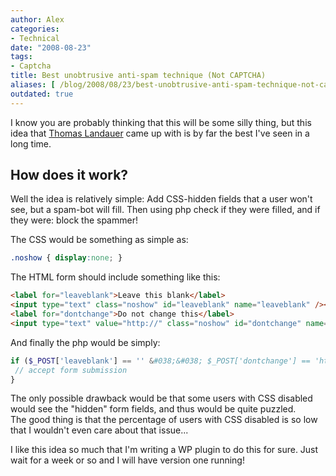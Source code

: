 ```yaml
---
author: Alex
categories:
- Technical
date: "2008-08-23"
tags:
- Captcha
title: Best unobtrusive anti-spam technique (Not CAPTCHA)
aliases: [ /blog/2008/08/23/best-unobtrusive-anti-spam-technique-not-captcha/ ]
outdated: true
---
```


I know you are probably thinking that this will be some silly thing, but this idea that [Thomas Landauer][1] came up with is by far the best I\'ve seen in a long time.

 [1]: http://www.landauer.at/preventing-spam-in-form-submissions-without-using-a-captcha.php

## How does it work?

Well the idea is relatively simple: Add CSS-hidden fields that a user won\'t see, but a spam-bot will fill. Then using php check if they were filled, and if they were: block the spammer!

The CSS would be something as simple as:

``` css
.noshow { display:none; }
```

The HTML form should include something like this:

``` html
<label for="leaveblank">Leave this blank</label>
<input type="text" class="noshow" id="leaveblank" name="leaveblank" /><br />
<label for="dontchange">Do not change this</label>
<input type="text" value="http://" class="noshow" id="dontchange" name="dontchange" />
```     
    

And finally the php would be simply:

``` php
if ($_POST['leaveblank'] == '' &#038;&#038; $_POST['dontchange'] == 'http://') {
 // accept form submission
}
```   

The only possible drawback would be that some users with CSS disabled would see the \"hidden\" form fields, and thus would be quite puzzled.  
The good thing is that the percentage of users with CSS disabled is so low that I wouldn\'t even care about that issue...

I like this idea so much that I\'m writing a WP plugin to do this for sure. Just wait for a week or so and I will have version one running!
